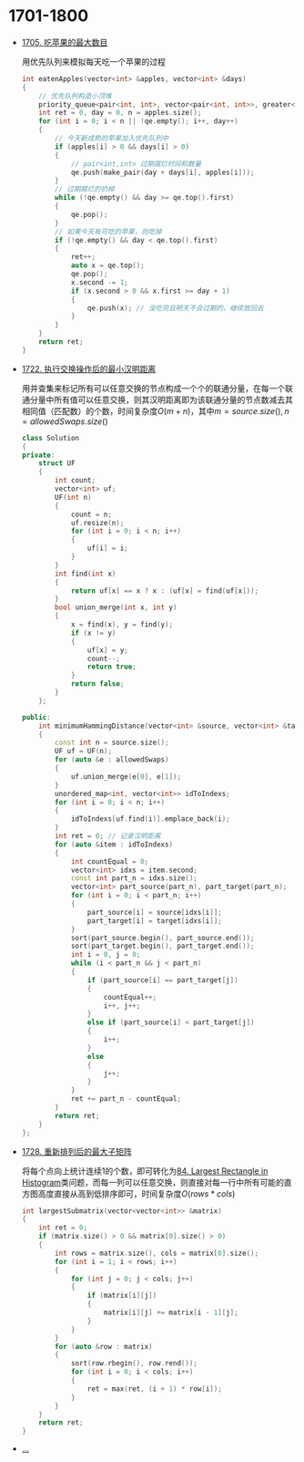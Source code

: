 <!--
 * @Filename: 
 * @Author: shifaqiang
 * @Email: 14061115@buaa.edu.cn
 * @Github: https://github.com/luoboganer
 * @Date: 2020-09-05 11:29:59
 * @LastEditors: shifaqiang
 * @LastEditTime: 2021-01-17 14:56:21
 * @Software: Visual Studio Code
 * @Description: 1701-1800
-->

# 1701-1800

- [1705. 吃苹果的最大数目](https://leetcode-cn.com/problems/maximum-number-of-eaten-apples/)

	用优先队列来模拟每天吃一个苹果的过程

	```cpp
	int eatenApples(vector<int> &apples, vector<int> &days)
	{
		// 优先队列构造小顶堆
		priority_queue<pair<int, int>, vector<pair<int, int>>, greater<pair<int, int>>> qe;
		int ret = 0, day = 0, n = apples.size();
		for (int i = 0; i < n || !qe.empty(); i++, day++)
		{
			// 今天新成熟的苹果加入优先队列中
			if (apples[i] > 0 && days[i] > 0)
			{
				// pair<int,int> 过期腐烂时间和数量
				qe.push(make_pair(day + days[i], apples[i]));
			}
			// 过期腐烂的扔掉
			while (!qe.empty() && day >= qe.top().first)
			{
				qe.pop();
			}
			// 如果今天有可吃的苹果，则吃掉
			if (!qe.empty() && day < qe.top().first)
			{
				ret++;
				auto x = qe.top();
				qe.pop();
				x.second -= 1;
				if (x.second > 0 && x.first >= day + 1)
				{
					qe.push(x); // 没吃完且明天不会过期的，继续放回去
				}
			}
		}
		return ret;
	}
	```

- [1722. 执行交换操作后的最小汉明距离](https://leetcode-cn.com/problems/minimize-hamming-distance-after-swap-operations/)

	用并查集来标记所有可以任意交换的节点构成一个个的联通分量，在每一个联通分量中所有值可以任意交换，则其汉明距离即为该联通分量的节点数减去其相同值（匹配数）的个数，时间复杂度$O(m+n)$，其中$m=source.size(),n=allowedSwaps.size()$

	```cpp
	class Solution
	{
	private:
		struct UF
		{
			int count;
			vector<int> uf;
			UF(int n)
			{
				count = n;
				uf.resize(n);
				for (int i = 0; i < n; i++)
				{
					uf[i] = i;
				}
			}
			int find(int x)
			{
				return uf[x] == x ? x : (uf[x] = find(uf[x]));
			}
			bool union_merge(int x, int y)
			{
				x = find(x), y = find(y);
				if (x != y)
				{
					uf[x] = y;
					count--;
					return true;
				}
				return false;
			}
		};

	public:
		int minimumHammingDistance(vector<int> &source, vector<int> &target, vector<vector<int>> &allowedSwaps)
		{
			const int n = source.size();
			UF uf = UF(n);
			for (auto &e : allowedSwaps)
			{
				uf.union_merge(e[0], e[1]);
			}
			unordered_map<int, vector<int>> idToIndexs;
			for (int i = 0; i < n; i++)
			{
				idToIndexs[uf.find(i)].emplace_back(i);
			}
			int ret = 0; // 记录汉明距离
			for (auto &item : idToIndexs)
			{
				int countEqual = 0;
				vector<int> idxs = item.second;
				const int part_n = idxs.size();
				vector<int> part_source(part_n), part_target(part_n);
				for (int i = 0; i < part_n; i++)
				{
					part_source[i] = source[idxs[i]];
					part_target[i] = target[idxs[i]];
				}
				sort(part_source.begin(), part_source.end());
				sort(part_target.begin(), part_target.end());
				int i = 0, j = 0;
				while (i < part_n && j < part_n)
				{
					if (part_source[i] == part_target[j])
					{
						countEqual++;
						i++, j++;
					}
					else if (part_source[i] < part_target[j])
					{
						i++;
					}
					else
					{
						j++;
					}
				}
				ret += part_n - countEqual;
			}
			return ret;
		}
	};
	```

- [1728. 重新排列后的最大子矩阵](https://leetcode-cn.com/problems/largest-submatrix-with-rearrangements/)

	将每个点向上统计连续1的个数，即可转化为[84. Largest Rectangle in Histogram](https://leetcode.com/problems/largest-rectangle-in-histogram/)类问题，而每一列可以任意交换，则直接对每一行中所有可能的直方图高度直接从高到低排序即可，时间复杂度$O(rows*cols)$

	```cpp
	int largestSubmatrix(vector<vector<int>> &matrix)
	{
		int ret = 0;
		if (matrix.size() > 0 && matrix[0].size() > 0)
		{
			int rows = matrix.size(), cols = matrix[0].size();
			for (int i = 1; i < rows; i++)
			{
				for (int j = 0; j < cols; j++)
				{
					if (matrix[i][j])
					{
						matrix[i][j] += matrix[i - 1][j];
					}
				}
			}
			for (auto &row : matrix)
			{
				sort(row.rbegin(), row.rend());
				for (int i = 0; i < cols; i++)
				{
					ret = max(ret, (i + 1) * row[i]);
				}
			}
		}
		return ret;
	}
	```

- [...](123)
